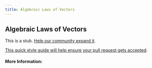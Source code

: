 ```yaml
---
title: Algebraic Laws of Vectors
---
```


## Algebraic Laws of Vectors

This is a stub. [Help our community expand it](https://github.com/freeCodeCamp/guide-articles/tree/master/articles/Math/Vectors/Algebraic-Laws-Of-Vectors/index.md).

[This quick style guide will help ensure your pull request gets accepted](https://github.com/freeCodeCamp/guide-articles/blob/master/README.md).

<!-- The article goes here, in GitHub-flavored Markdown. Feel free to add YouTube videos, images, and CodePen/JSBin embeds  -->

#### More Information:
<!-- Please add any articles you think might be helpful to read before writing the article -->


